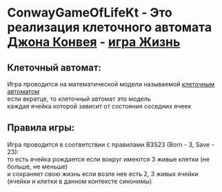 # ConwayGameOfLifeKt - Это реализация клеточного автомата [Джона Конвея](https://ru.wikipedia.org/wiki/Конвей,_Джон_Хортон) - [игра Жизнь](https://ru.wikipedia.org/wiki/%D0%98%D0%B3%D1%80%D0%B0_%C2%AB%D0%96%D0%B8%D0%B7%D0%BD%D1%8C%C2%BB)


## Клеточный автомат:
  Игра проводится на математической модели называемой [клеточным автоматом](https://ru.wikipedia.org/wiki/Клеточный_автомат)  \
  если вкратце, то клеточный автомат это модель  \
  каждая ячейка которой зависит от состояния соседних ячеек 
  
  
## Правила игры:
  Игра проводится в соответствии с правилами B3S23 (Born - 3, Save - 23): \
  то есть ячейка рождается если вокруг имеются 3 живые клетки (не больше, не меньше)    
  и сохраняет свою жизнь если возле нее есть 2, 3 живых ячейки \
  (ячейки и клетки в данном контексте синонимы) 
